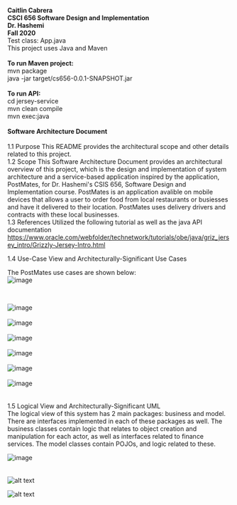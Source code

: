 
**Caitlin Cabrera <br>
CSCI 656 Software Design and Implementation <br>
Dr. Hashemi <br>
Fall 2020**
<br>
Test class: App.java
<br>
This project uses Java and Maven 
<br>
<br>
**To run Maven project:** 
<br>
mvn package
<br>
java -jar target/cs656-0.0.1-SNAPSHOT.jar
<br>
<br>
**To run API:** 
<br>
cd jersey-service
<br>
mvn clean compile 
<br>
mvn exec:java
<br>
<br>
**Software Architecture Document**
<br>
<br>
   1.1 Purpose
        This README provides the architectural scope and other details related to this project. 
<br>
   1.2 Scope
        This Software Architecture Document provides an architectural overview of this project, which is the design and implementation of system architecture and a service-based application inspired by the application, PostMates, for Dr. Hashemi's CSIS 656, Software Design and Implementation course. 
        PostMates is an application avalible on mobile devices that allows a user to order food from local restaurants or busiesses and have it delivered to their location. PostMates uses delivery drivers and contracts with these local businesses. 
<br>
   1.3 References 
        Utilized the following tutorial as well as the java API documentation https://www.oracle.com/webfolder/technetwork/tutorials/obe/java/griz_jersey_intro/Grizzly-Jersey-Intro.html
<br>
    
   1.4 Use-Case View and Architecturally-Significant Use Cases

   The PostMates use cases are shown below:
   <br>
   ![image](https://drive.google.com/uc?export=view&id=15LYQWZV88BEFL9XjnsobHx2tcxY_p1Cz)
   <br>

<br>

![image](https://drive.google.com/uc?export=view&id=1hzG1qKrGha0it2P2MLZ8KWn5wjAMsc-S)
<br>
<br>
![image](https://drive.google.com/uc?export=view&id=1teW5FMuSvJHS1__Lg8PhrMnql9b2m-5h)
<br>
<br>
![image](https://drive.google.com/uc?export=view&id=1RWb7JtudlyQzKLZil37Vzlnr-3fNPZEX)
<br>
<br>
![image](https://drive.google.com/uc?export=view&id=1VwkJB3A1el_O6WU99g38s-kAdQtYtYed)
<br>
<br>
![image](https://drive.google.com/uc?export=view&id=10iLtoMaCtImM0HtxQmDERqbhzn313ETN)
<br>
<br>
![image](https://drive.google.com/uc?export=view&id=15THd8-rEjHPjScjA8LtCImjyLzx1huOV)
<br>
<br>
<br>
    1.5 Logical View and Architecturally-Significant UML
    <br>
    The logical view of this system has 2 main packages: business and model. There are interfaces implemented in each of these packages as well. The business classes contain logic that relates to object creation and manipulation for each actor, as well as interfaces related to finance services. The model classes contain POJOs, and logic related to these. 
    <br>

![image](https://drive.google.com/uc?export=view&id=16vI603xK_QtH_eRK8CgVmKO5CdEt1oVX)
<br>
<br>
<br>
![alt text](https://www.bestdesigns.co/uploads/inspiration_images/9200/990__1531237314_64_Postmates%20Top%20Logo%20Design_33c6a97d3177.jpeg)



![alt text](https://www.theindianwire.com/wp-content/uploads/2018/06/java.jpg)
